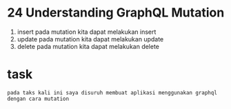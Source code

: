 # 24 Understanding GraphQL Mutation

1. insert pada mutation kita dapat melakukan insert
2. update pada mutation kita dapat melakukan update
3. delete pada mutation kita dapat melakukan delete

# task
    pada taks kali ini saya disuruh membuat aplikasi menggunakan graphql dengan cara mutation
    